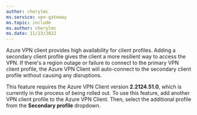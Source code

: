 ```yaml
---
author: cherylmc
ms.service: vpn-gateway
ms.topic: include
ms.author: cherylmc
ms.date: 11/23/2022
---
```


Azure VPN client provides high availability for client profiles. Adding a secondary client profile gives the client a more resilient way to access the VPN. If there's a region outage or failure to connect to the primary VPN client profile, the Azure VPN Client will auto-connect to the secondary client profile without causing any disruptions.

This feature requires the Azure VPN Client version **2.2124.51.0**, which is currently in the process of being rolled out. To use this feature, add another VPN client profile to the Azure VPN Client. Then, select the additional profile from the **Secondary profile** dropdown.
